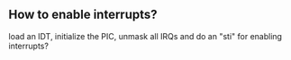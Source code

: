 ## How to enable interrupts?
 load an IDT, initialize the PIC, unmask all IRQs and do an "sti" for enabling interrupts?